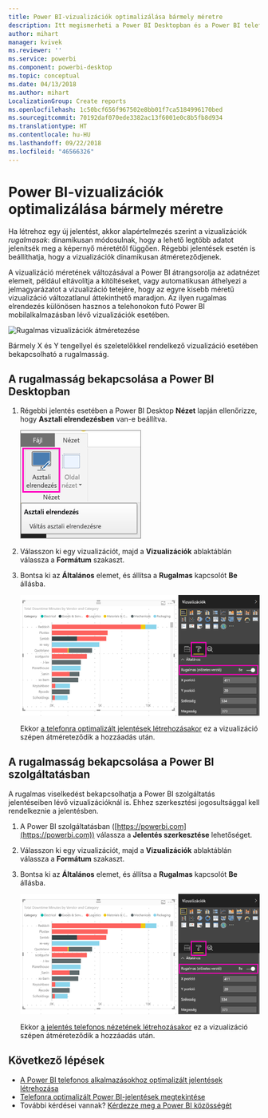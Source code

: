 ```yaml
---
title: Power BI-vizualizációk optimalizálása bármely méretre
description: Itt megismerheti a Power BI Desktopban és a Power BI telefonos alkalmazások Power BI szolgáltatásában meglévő jelentésvizualizációk optimalizálásának folyamatát.
author: mihart
manager: kvivek
ms.reviewer: ''
ms.service: powerbi
ms.component: powerbi-desktop
ms.topic: conceptual
ms.date: 04/13/2018
ms.author: mihart
LocalizationGroup: Create reports
ms.openlocfilehash: 1c50bcf656f967502e8bb01f7ca5184996170bed
ms.sourcegitcommit: 70192daf070ede3382ac13f6001e0c8b5fb8d934
ms.translationtype: HT
ms.contentlocale: hu-HU
ms.lasthandoff: 09/22/2018
ms.locfileid: "46566326"
---
```

# <a name="optimize-a-power-bi-visual-for-any-size"></a>Power BI-vizualizációk optimalizálása bármely méretre
Ha létrehoz egy új jelentést, akkor alapértelmezés szerint a vizualizációk *rugalmasak*: dinamikusan módosulnak, hogy a lehető legtöbb adatot jelenítsék meg a képernyő méretétől függően. Régebbi jelentések esetén is beállíthatja, hogy a vizualizációk dinamikusan átméreteződjenek.

A vizualizáció méretének változásával a Power BI átrangsorolja az adatnézet elemeit, például eltávolítja a kitöltéseket, vagy automatikusan áthelyezi a jelmagyarázatot a vizualizáció tetejére, hogy az egyre kisebb méretű vizualizáció változatlanul áttekinthető maradjon. Az ilyen rugalmas elrendezés különösen hasznos a telehonokon futó Power BI mobilalkalmazásban lévő vizualizációk esetében.

![Rugalmas vizualizációk átméretezése](./media/desktop-create-responsive-visuals/power-bi-responsive-visual.gif)

Bármely X és Y tengellyel és szeletelőkkel rendelkező vizualizáció esetében bekapcsolható a rugalmasság.

## <a name="turn-on-responsiveness-in-power-bi-desktop"></a>A rugalmasság bekapcsolása a Power BI Desktopban
1. Régebbi jelentés esetében a Power BI Desktop **Nézet** lapján ellenőrizze, hogy **Asztali elrendezésben** van-e beállítva.
   
    ![Asztali elrendezés ikon](./media/desktop-create-responsive-visuals/power-bi-desktop-layout.png)
2. Válasszon ki egy vizualizációt, majd a **Vizualizációk** ablaktáblán válassza a **Formátum** szakaszt.
3. Bontsa ki az **Általános** elemet, és állítsa a **Rugalmas** kapcsolót **Be** állásba.
   
    ![Rugalmasság bekapcsolva](././media/desktop-create-responsive-visuals/power-bi-turn-responsive-on.png)
   
     Ekkor [a telefonra optimalizált jelentések létrehozásakor](../desktop-create-phone-report.md) ez a vizualizáció szépen átméreteződik a hozzáadás után.

## <a name="turn-on-responsiveness-in-the-power-bi-service"></a>A rugalmasság bekapcsolása a Power BI szolgáltatásban
A rugalmas viselkedést bekapcsolhatja a Power BI szolgáltatás jelentéseiben lévő vizualizációknál is. Ehhez szerkesztési jogosultsággal kell rendelkeznie a jelentésben.

1. A Power BI szolgáltatásban ([https://powerbi.com](https://powerbi.com)) válassza a **Jelentés szerkesztése** lehetőséget.
2. Válasszon ki egy vizualizációt, majd a **Vizualizációk** ablaktáblán válassza a **Formátum** szakaszt.
3. Bontsa ki az **Általános** elemet, és állítsa a **Rugalmas** kapcsolót **Be** állásba.
   
    ![Rugalmasság bekapcsolva](././media/desktop-create-responsive-visuals/power-bi-turn-responsive-on.png)
   
     Ekkor [a jelentés telefonos nézetének létrehozásakor](../desktop-create-phone-report.md) ez a vizualizáció szépen átméreteződik a hozzáadás után.

## <a name="next-steps"></a>Következő lépések
* [A Power BI telefonos alkalmazásokhoz optimalizált jelentések létrehozása](../desktop-create-phone-report.md)
* [Telefonra optimalizált Power BI-jelentések megtekintése](../consumer/mobile/mobile-apps-view-phone-report.md)
* További kérdései vannak? [Kérdezze meg a Power BI közösségét](http://community.powerbi.com/)

